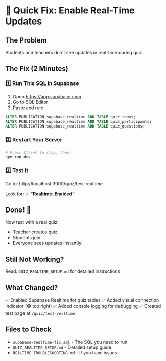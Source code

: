 # 🚀 Quick Fix: Enable Real-Time Updates

## The Problem
Students and teachers don't see updates in real-time during quiz.

## The Fix (2 Minutes)

### 1️⃣ Run This SQL in Supabase
1. Open https://app.supabase.com
2. Go to SQL Editor
3. Paste and run:

```sql
ALTER PUBLICATION supabase_realtime ADD TABLE quiz_rooms;
ALTER PUBLICATION supabase_realtime ADD TABLE quiz_participants;
ALTER PUBLICATION supabase_realtime ADD TABLE quiz_questions;
```

### 2️⃣ Restart Your Server
```bash
# Press Ctrl+C to stop, then:
npm run dev
```

### 3️⃣ Test It
Go to: http://localhost:3000/quiz/test-realtime

Look for: ✅ **"Realtime: Enabled"**

## Done! 🎉

Now test with a real quiz:
- Teacher creates quiz
- Students join
- Everyone sees updates instantly!

## Still Not Working?

Read: `QUIZ_REALTIME_SETUP.md` for detailed instructions

## What Changed?

✅ Enabled Supabase Realtime for quiz tables
✅ Added visual connection indicator (🟢 top right)
✅ Added console logging for debugging
✅ Created test page at `/quiz/test-realtime`

## Files to Check

- `supabase-realtime-fix.sql` - The SQL you need to run
- `QUIZ_REALTIME_SETUP.md` - Detailed setup guide
- `REALTIME_TROUBLESHOOTING.md` - If you have issues
